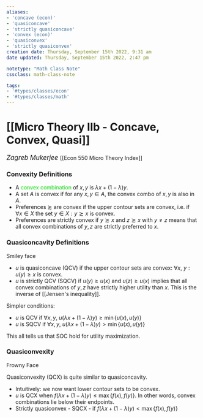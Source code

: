 ```yaml
---
aliases:
- 'concave (econ)'
- 'quasiconcave'
- 'strictly quasiconcave'
- 'convex (econ)'
- 'quasiconvex'
- 'strictly quasiconvex'
creation date: Thursday, September 15th 2022, 9:31 am
date updated: Thursday, September 15th 2022, 2:47 pm

notetype: "Math Class Note"
cssclass: math-class-note

tags: 
- '#types/classes/econ'
- '#types/classes/math'
---
```


# [[Micro Theory IIb - Concave, Convex, Quasi]]
<span style = "font-size:120%"><i >Zagreb Mukerjee </i></span>
[[Econ 550 Micro Theory Index]]

### Convexity Definitions
- A <font color=gree>convex combination</font> of $x,y$ is $\lambda x + (1- \lambda) y$. 
- A set $A$ is convex if for any $x,y \in A$, the convex combo of $x,y$ is also in $A$.
- Preferences $\succsim$ are convex if the upper contour sets are convex, i.e. if $\forall x \in X$ the set $y \in X: y \succsim x$ is convex.
- Preferences are strictly convex if $y \succsim x$ and $z \succsim x$ with $y \neq z$ means that all convex combinations of $y, z$ are strictly preferred to $x$. 

### Quasiconcavity Definitions
Smiley face
- $u$ is quasiconcave (QCV) if the upper contour sets are convex: $\forall x$, $y: u(y) \geq x$ is convex. 
- $u$ is strictly QCV (SQCV) if $u(y) \geq u(x)$ and $u(z) \geq u(x)$ implies that all convex combinations of $y,z$ have strictly higher utility than $x$. This is the inverse of [[Jensen's inequality]].

Simpler conditions: 
- $u$ is QCV if $\forall x, y$, $u(\lambda x + (1-\lambda) y) \geq \min \{ u(x), u(y) \}$
- $u$ is SQCV if $\forall x, y$, $u(\lambda x + (1-\lambda) y) > \min \{ u(x), u(y) \}$

This all tells us that SOC hold for utility maximization. 

### Quasiconvexity
Frowny Face

Quasiconvexity (QCX) is quite similar to quasiconcavity. 
- Intuitively: we now want lower contour sets to be convex.
- $u$ is QCX when $f(\lambda x + (1- \lambda) y) \leq \max \{ f(x), f(y)\}$. In other words, convex combinations lie below their endpoints. 
- Strictly quasiconvex - SQCX - if $f(\lambda x + (1- \lambda) y) < \max \{ f(x), f(y)\}$
